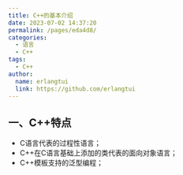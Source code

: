 ```yaml
---
title: C++的基本介绍
date: 2023-07-02 14:37:20
permalink: /pages/eda4d8/
categories:
  - 语言
  - C++
tags:
  - C++
author: 
  name: erlangtui
  link: https://github.com/erlangtui
---
```


## 一、C++特点
* C语言代表的过程性语言；
* C++在C语言基础上添加的类代表的面向对象语言；
* C++模板支持的泛型编程；